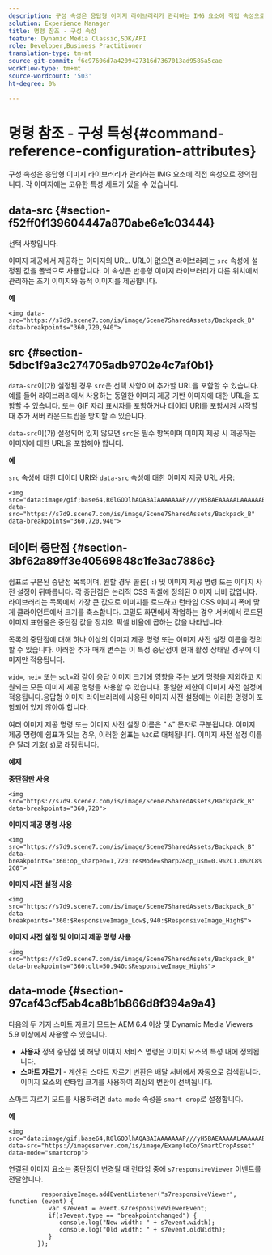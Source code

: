 ```yaml
---
description: 구성 속성은 응답형 이미지 라이브러리가 관리하는 IMG 요소에 직접 속성으로 정의됩니다. 각 이미지에는 고유한 특성 세트가 있을 수 있습니다.
solution: Experience Manager
title: 명령 참조 - 구성 속성
feature: Dynamic Media Classic,SDK/API
role: Developer,Business Practitioner
translation-type: tm+mt
source-git-commit: f6c97606d7a4209427316d7367013ad9585a5cae
workflow-type: tm+mt
source-wordcount: '503'
ht-degree: 0%

---
```



# 명령 참조 - 구성 특성{#command-reference-configuration-attributes}

구성 속성은 응답형 이미지 라이브러리가 관리하는 IMG 요소에 직접 속성으로 정의됩니다. 각 이미지에는 고유한 특성 세트가 있을 수 있습니다.

## data-src {#section-f52ff0f139604447a870abe6e1c03444}

선택 사항입니다.

이미지 제공에서 제공하는 이미지의 URL. URL이 없으면 라이브러리는 `src` 속성에 설정된 값을 폴백으로 사용합니다. 이 속성은 반응형 이미지 라이브러리가 다른 위치에서 관리하는 초기 이미지와 동적 이미지를 제공합니다.

**예**

```
<img data-src="https://s7d9.scene7.com/is/image/Scene7SharedAssets/Backpack_B" data-breakpoints="360,720,940">
```

## src {#section-5dbc1f9a3c274705adb9702e4c7af0b1}

`data-src`이(가) 설정된 경우 `src`은 선택 사항이며 추가할 URL을 포함할 수 있습니다. 예를 들어 라이브러리에서 사용하는 동일한 이미지 제공 기반 이미지에 대한 URL을 포함할 수 있습니다. 또는 GIF 자리 표시자를 포함하거나 데이터 URI를 포함시켜 시작할 때 추가 서버 라운드트립을 방지할 수 있습니다.

`data-src`이(가) 설정되어 있지 않으면 `src`은 필수 항목이며 이미지 제공 시 제공하는 이미지에 대한 URL을 포함해야 합니다.

**예**

`src` 속성에 대한 데이터 URI와 `data-src` 속성에 대한 이미지 제공 URL 사용:

```
<img src="data:image/gif;base64,R0lGODlhAQABAIAAAAAAAP///yH5BAEAAAAALAAAAAABAAEAAAIBRAA7" data-src="https://s7d9.scene7.com/is/image/Scene7SharedAssets/Backpack_B" data-breakpoints="360,720,940">
```

## 데이터 중단점 {#section-3bf62a89ff3e40569848c1fe3ac7886c}

쉼표로 구분된 중단점 목록이며, 원할 경우 콜론( `:`) 및 이미지 제공 명령 또는 이미지 사전 설정이 뒤따릅니다. 각 중단점은 논리적 CSS 픽셀에 정의된 이미지 너비 값입니다. 라이브러리는 목록에서 가장 큰 값으로 이미지를 로드하고 런타임 CSS 이미지 폭에 맞게 클라이언트에서 크기를 축소합니다. 고밀도 화면에서 작업하는 경우 서버에서 로드된 이미지 표현물은 중단점 값을 장치의 픽셀 비율에 곱하는 값을 나타냅니다.

목록의 중단점에 대해 하나 이상의 이미지 제공 명령 또는 이미지 사전 설정 이름을 정의할 수 있습니다. 이러한 추가 매개 변수는 이 특정 중단점이 현재 활성 상태일 경우에 이미지만 적용됩니다.

`wid=`, `hei=` 또는 `scl=`와 같이 응답 이미지 크기에 영향을 주는 보기 명령을 제외하고 지원되는 모든 이미지 제공 명령을 사용할 수 있습니다. 동일한 제한이 이미지 사전 설정에 적용됩니다.응답형 이미지 라이브러리에 사용된 이미지 사전 설정에는 이러한 명령이 포함되어 있지 않아야 합니다.

여러 이미지 제공 명령 또는 이미지 사전 설정 이름은 &quot; `&`&quot; 문자로 구분됩니다. 이미지 제공 명령에 쉼표가 있는 경우, 이러한 쉼표는 `%2C`로 대체됩니다. 이미지 사전 설정 이름은 달러 기호( `$`)로 래핑됩니다.

**예제**

**중단점만 사용**

`<img src="https://s7d9.scene7.com/is/image/Scene7SharedAssets/Backpack_B" data-breakpoints="360,720">`

**이미지 제공 명령 사용**

`<img src="https://s7d9.scene7.com/is/image/Scene7SharedAssets/Backpack_B" data-breakpoints="360:op_sharpen=1,720:resMode=sharp2&op_usm=0.9%2C1.0%2C8%2C0">`

**이미지 사전 설정 사용**

`<img src="https://s7d9.scene7.com/is/image/Scene7SharedAssets/Backpack_B" data-breakpoints="360:$ResponsiveImage_Low$,940:$ResponsiveImage_High$">`

**이미지 사전 설정 및 이미지 제공 명령 사용**

`<img src="https://s7d9.scene7.com/is/image/Scene7SharedAssets/Backpack_B" data-breakpoints="360:qlt=50,940:$ResponsiveImage_High$">`

## data-mode {#section-97caf43cf5ab4ca8b1b866d8f394a9a4}

다음의 두 가지 스마트 자르기 모드는 AEM 6.4 이상 및 Dynamic Media Viewers 5.9 이상에서 사용할 수 있습니다.

* **사용자**  정의 중단점 및 해당 이미지 서비스 명령은 이미지 요소의 특성 내에 정의됩니다.
* **스마트 자르기**  - 계산된 스마트 자르기 변환은 배달 서버에서 자동으로 검색됩니다. 이미지 요소의 런타임 크기를 사용하여 최상의 변환이 선택됩니다.

스마트 자르기 모드를 사용하려면 `data-mode` 속성을 `smart crop`로 설정합니다.

**예**

```
<img 
src="data:image/gif;base64,R0lGODlhAQABAIAAAAAAAP///yH5BAEAAAAALAAAAAABAAEAAAIBRAA7" 
data-src="https://imageserver.com/is/image/ExampleCo/SmartCropAsset" 
data-mode="smartcrop">
```

연결된 이미지 요소는 중단점이 변경될 때 런타임 중에 `s7responsiveViewer` 이벤트를 전달합니다.

```
         responsiveImage.addEventListener("s7responsiveViewer", function (event) { 
           var s7event = event.s7responsiveViewerEvent; 
           if(s7event.type == "breakpointchanged") { 
              console.log("New width: " + s7event.width); 
              console.log("Old width: " + s7event.oldWidth); 
           } 
        });
```


